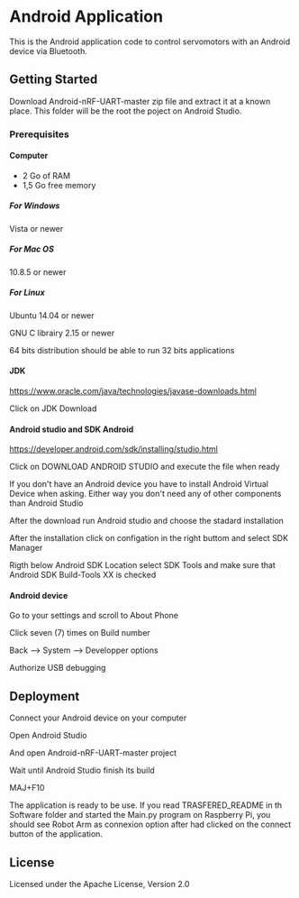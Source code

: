 # Android Application

This is the Android application code to control servomotors with an Android device via Bluetooth. 

## Getting Started

Download Android-nRF-UART-master zip file and extract it at a known place. This folder will be the root the poject on Android Studio.

### Prerequisites

#### Computer
* 2 Go of RAM
* 1,5 Go free memory

##### For Windows
Vista or newer

##### For Mac OS
10.8.5 or newer

##### For Linux
Ubuntu 14.04 or newer

GNU C librairy 2.15 or newer

64 bits distribution should be able to run 32 bits applications

#### JDK
https://www.oracle.com/java/technologies/javase-downloads.html

Click on JDK Download

#### Android studio and SDK Android
https://developer.android.com/sdk/installing/studio.html

Click on DOWNLOAD ANDROID STUDIO and execute the file when ready

If you don't have an Android device you have to install Android Virtual Device when asking. Either way you don't need any of other components than Android Studio 

After the download run Android studio and choose the stadard installation

After the installation click on configation in the right buttom and select SDK Manager

Rigth below Android SDK Location select SDK Tools and make sure that Android SDK Build-Tools XX is checked

#### Android device
Go to your settings and scroll to About Phone

Click seven (7) times on Build number

Back --> System --> Developper options 

Authorize USB debugging

## Deployment

Connect your Android device on your computer

Open Android Studio 

And open Android-nRF-UART-master project

Wait until Android Studio finish its build

MAJ+F10

The application is ready to be use. If you read TRASFERED_README in th Software folder and started the Main.py program on Raspberry Pi, you should see Robot Arm as connexion option after had clicked on the connect button of the application.

## License

Licensed under the Apache License, Version 2.0


